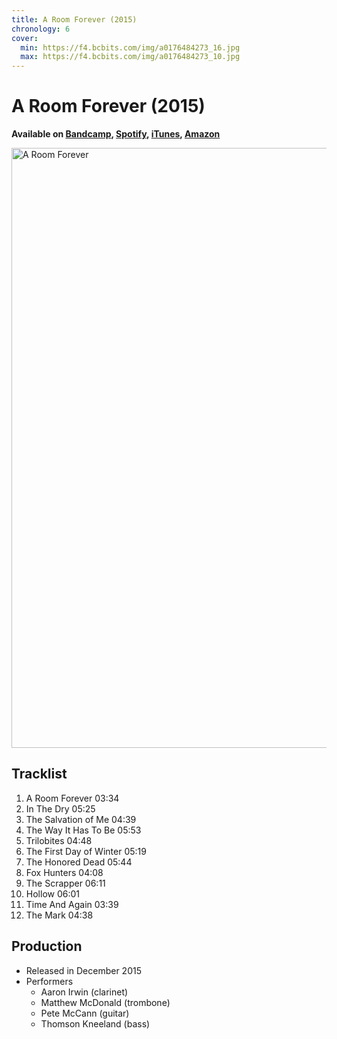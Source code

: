 ```yaml
---
title: A Room Forever (2015)
chronology: 6
cover:
  min: https://f4.bcbits.com/img/a0176484273_16.jpg
  max: https://f4.bcbits.com/img/a0176484273_10.jpg
---
```


# A Room Forever (2015)

**Available on [Bandcamp](https://aaronirwin.bandcamp.com/album/a-room-forever), [Spotify](https://open.spotify.com/album/1IB9bX3CzHBj4fDobhlaiI), [iTunes](https://itunes.apple.com/us/album/a-room-forever/1048715212), [Amazon](https://www.amazon.com/Room-Forever-Aaron-Irwin-Quartet/dp/B016MMZGEO/)**

<img
  alt="A Room Forever"
  width="960"
  height="960"
  src="https://f4.bcbits.com/img/a0176484273_10.jpg"
  />

<template data-templace>
  <iframe
    width="480"
    height="120"
    src="https://bandcamp.com/EmbeddedPlayer/album=3438440579/size=large/bgcol=f5f5f5/linkcol=000000/tracklist=false/artwork=none/transparent=true/">
  </iframe>
</template>

## Tracklist

1. A Room Forever 03:34
2. In The Dry 05:25
3. The Salvation of Me 04:39
4. The Way It Has To Be 05:53
5. Trilobites 04:48
6. The First Day of Winter 05:19
7. The Honored Dead 05:44
8. Fox Hunters 04:08
9. The Scrapper 06:11
10. Hollow 06:01
11. Time And Again 03:39
12. The Mark 04:38

## Production

- Released in December 2015
- Performers
  - Aaron Irwin (clarinet)
  - Matthew McDonald (trombone)
  - Pete McCann (guitar)
  - Thomson Kneeland (bass)
